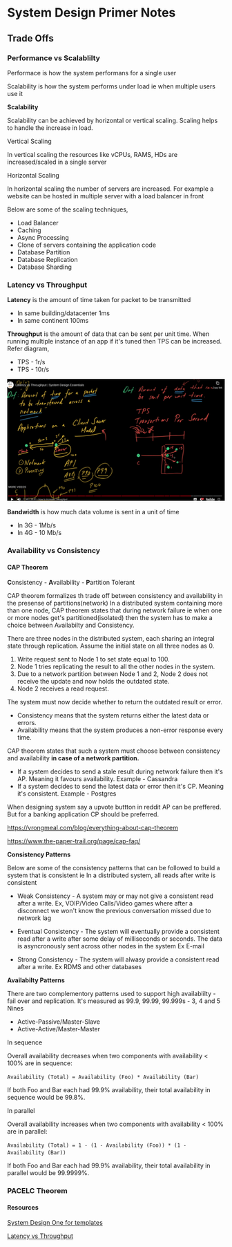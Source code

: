 # System Design Primer Notes


## Trade Offs

### Performance vs Scalablilty
Performace is how the system performans for a single user

Scalability is how the system performs under load ie when multiple users use it

**Scalability**

Scalability can be achieved by horizontal or vertical scaling. Scaling helps to handle the increase in load.

Vertical Scaling

In vertical scaling the resources like vCPUs, RAMS, HDs are increased/scaled in a single server

Horizontal Scaling

In horizontal scaling the number of servers are increased. For example a website can be hosted in multiple server with a load balancer in front


Below are some of the scaling techniques,

* Load Balancer
* Caching
* Async Processing
* Clone of servers containing the application code
* Database Partition
* Database Replication
* Database Sharding


### Latency vs Throughput
**Latency** is the amount of time taken for packet to be transmitted

* In same building/datacenter 1ms
* In same continent 100ms

**Throughput** is the amount of data that can be sent per unit time. When running multiple instance of an app if it's tuned then TPS can be increased. Refer diagram,
        
* TPS - 1r/s
* TPS - 10r/s

![Alt text](image.png)

**Bandwidth** is how much data volume is sent in a unit of time
* In 3G - 1Mb/s
* In 4G - 10 Mb/s

### Availability vs Consistency

#### CAP Theorem
**C**onsistency - **A**vailability - **P**artition Tolerant

CAP theorem formalizes th trade off between consistency and availability in the presense of partitions(network)
In a distributed system containing more than one node, CAP theorem states that during network failure ie when one or more nodes get's partitioned(isolated) then the system has to make a choice between Availabilty and Consistency.

There are three nodes in the distributed system, each sharing an integral state through replication. Assume the initial state on all three nodes as 0.

1. Write request sent to Node 1 to set state equal to 100.
2. Node 1 tries replicating the result to all the other nodes in the system.
3. Due to a network partition between Node 1 and 2, Node 2 does not receive the update and now holds the outdated state.
4. Node 2 receives a read request.

The system must now decide whether to return the outdated result or error.

* Consistency means that the system returns either the latest data or errors.
* Availability means that the system produces a non-error response every time.

CAP theorem states that such a system must choose between consistency and availability **in case of a network partition.**

* If a system decides to send a stale result during network failure then it's AP. Meaning it favours availability. Example - Cassandra
* If a system decides to send the latest data or error then it's CP. Meaning it's consistent. Example - Postgres

When designing system say a upvote buttton in reddit AP can be preffered. But for a banking application CP should be preferred.

https://vrongmeal.com/blog/everything-about-cap-theorem

https://www.the-paper-trail.org/page/cap-faq/


**Consistency Patterns**

Below are some of the consistency patterns that can be followed to build a system that is consistent ie In a distributed system, all reads after write is consistent

* Weak Consistency - A system may or may not give a consistent read after a write. Ex, VOIP/Video Calls/Video games where after a disconnect we won't know the previous conversation missed due to network lag

* Eventual Consistency - The system will eventually provide a consistent read after a write after some delay of milliseconds or seconds. The data is asyncronously sent across other nodes in the system Ex E-mail

* Strong Consistency - The system will alwasy provide a consistent read after a write. Ex RDMS and other databases


**Availabilty Patterns**

There are two complementory patterns used to support high availablilty - fail over and replication. It's measured as 99.9, 99.99, 99.999s - 3, 4 and 5 Nines

* Active-Passive/Master-Slave
* Active-Active/Master-Master

In sequence

Overall availability decreases when two components with availability < 100% are in sequence:

``Availability (Total) = Availability (Foo) * Availability (Bar)``

If both Foo and Bar each had 99.9% availability, their total availability in sequence would be 99.8%.

In parallel

Overall availability increases when two components with availability < 100% are in parallel:

``Availability (Total) = 1 - (1 - Availability (Foo)) * (1 - Availability (Bar))``

If both Foo and Bar each had 99.9% availability, their total availability in parallel would be 99.9999%.



### PACELC Theorem



#### Resources
[System Design One for templates](https://github.com/systemdesign42/system-design/)

[Latency vs Throughput](https://www.youtube.com/playlist?list=PL9nWRykSBSFjU7UGR37SFfOb1oMYLNhag)
